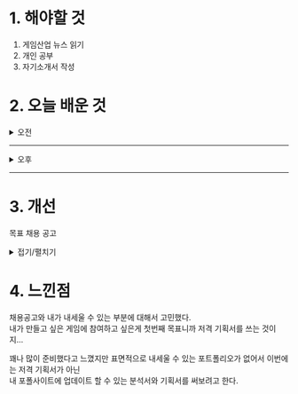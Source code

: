 
# 1. 해야할 것

1. 게임산업 뉴스 읽기 
2. 개인 공부  
3. 자기소개서 작성



# 2. 오늘 배운 것

<details>
<summary>오전</summary>

## 오늘의 뉴스
### [기사: 킹덤컴2 오픈월드로 즐겨라!](https://www.gameinsight.co.kr/news/articleView.html?idxno=34329)
![image](https://github.com/user-attachments/assets/cf1559d6-909d-4597-ae09-851c6119e5ac)
```
킹덤컴1을 재밌게 플레이, 솔직히 말하면 맛보기 프롤로그뿐이지만, 해봐서 오픈월드로 얼마나 재밌게 나올지 기대된다.
킹덤컴1에서는 정말 적절하게 디테일이 살아있어서 와 이런것도 되는건가?라는 느낌을 받았는데 오픈월드는 그 레벨디자인을
어떻게 했을지가 기대된다.
우선, 킹덤컴을 먼저 클리어하자
```
</details>

****

<details>
<summary>오후</summary>

## 오버킬 자기소개서 작성
### 우정민은 누구인가?
나를 한번 다시 정의해보자.

안녕하세요. 저는 플레이어의 몰입과 감동을 설계하는 레벨 디자이너 우정민입니다.\
어릴 적부터 독창적인 세계관과 속도감 있는 전투를 즐기며 성장했고, 이러한 경험은 제가 게임 기획자로서의 꿈을 키우는 데 큰 영향을 미쳤습니다.\
특히, 플레이어가 단순히 게임을 소비하는 것을 넘어, 게임 속 서사와 환경에 깊이 공감하며 스스로 선택의 가치를 느끼는 경험을 설계하는 것에 열정을 가지고 있습니다.

저는 스토리와 레벨을 유기적으로 연결하는 기획에 강점을 가지고 있습니다.\
예를 들어, 비좁은 통로에서 탁 트인 공간으로 시야가 확장되는 순간을 통해 시각적 쾌감을 주거나, 예상 가능한 루트를 노출하고 이를 실행할 수 있게 설계해 플레이어가 도전과 성취를 느끼도록 기획합니다.\
또한, 전투와 탐험을 자연스럽게 어우러지게 하여 플레이어가 서사의 긴장감을 체감하도록 레벨을 구성합니다. 이를 통해 게임의 액션성과 개성 넘치는 레벨 설계에 제 역량을 더하고 싶습니다.

제가 주도했던 소울라이크 게임 프로젝트 "아이덴티티"에서는 팀워크와 열정을 바탕으로 팀을 이끌었습니다.\
팀원들의 강점을 미리 파악하여 적재적소에 배치하고, 목표하는 게임의 방향성을 레퍼런스를 통해 명확히 전달하며, 팀원들과 같은 비전을 공유했습니다.\ 
또한, 매일 작업 공유 시간을 통해 팀원들 간의 협업을 촉진하며 효율적인 진행을 도모했습니다. 결과적으로, 프로젝트는 1등이 아닌 2등을 했지만, 가장 완성도 있는 게임으로 평가받았습니다.\
이 경험은 팀워크와 명확한 목표 설정이 프로젝트 성공의 핵심임을 깨닫게 해준 소중한 배움이었습니다.

회사의 성장은 저의 성장이며, 제가 참여한 콘텐츠가 플레이어들에게 오래 기억되는 경험으로 남는 것이 저의 최종 목표입니다.\
저는 전투와 스토리, 그리고 게임의 비전을 함께 만들어갈 준비가 되어 있습니다.

</details>

****


# 3. 개선
목표 채용 공고

<details>
<summary>접기/펼치기</summary>

![image](https://github.com/user-attachments/assets/8ebd103b-2caf-4e9f-91ed-3d5cbf73937c)

[채용공고: 레벨디자이너](https://career.nexon.com/user/recruit/member/postDetail?joinCorp=NO&reNo=20250008&currentPage=0)
</details>



# 4. 느낀점
채용공고와 내가 내세울 수 있는 부분에 대해서 고민했다.\
내가 만들고 싶은 게임에 참여하고 싶은게 첫번째 목표니까 저격 기획서를 쓰는 것이지...

꽤나 많이 준비했다고 느꼈지만 표면적으로 내세울 수 있는 포트폴리오가 없어서 이번에는 저격 기획서가 아닌\
내 포폴사이트에 업데이트 할 수 있는 분석서와 기획서를 써보려고 한다.
